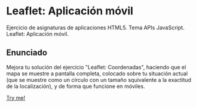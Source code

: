 # Leaflet: Aplicación móvil

Ejercicio de asignaturas de aplicaciones HTML5. Tema APIs JavaScript. Leaflet: Aplicación móvil.

## Enunciado

Mejora tu solución del ejercicio "Leaflet: Coordenadas", haciendo que el mapa se muestre a pantalla completa, colocado sobre tu situación actual (que se muestre como un círculo con un tamaño squivalente a la exactitud de la localización), y de forma que funcione en móviles.

[Try me!](https://merinhunter.github.io/X-Nav-APIs-Leaflet)
